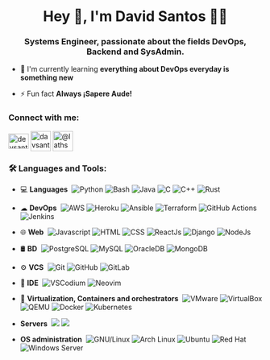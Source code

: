 <h1 align="center">Hey 👋, I'm David Santos 👨‍💻</h1>
<h3 align="center">Systems Engineer, passionate about the fields DevOps, Backend and SysAdmin.</h3>



- 🌱 I'm currently learning **everything about DevOps everyday is something new**

- ⚡ Fun fact **Always ¡Sapere Aude!**

<h3 align="left">Connect with me:</h3>
<p align="left">
<a href="https://linkedin.com/in/devsantoss" target="blank"><img align="center" src="https://raw.githubusercontent.com/rahuldkjain/github-profile-readme-generator/master/src/images/icons/Social/linked-in-alt.svg" alt="devsantoss" height="30" width="40" /></a>
<a href="mailto:davsantos@protonmail.com" target="blank"><img align="center" src="https://raw.githubusercontent.com/wappalyzer/wappalyzer/master/src/drivers/webextension/images/icons/Proton%20Mail.svg" alt="davsantos" height="40" width="40" /></a>
<a href="https://matrix.to/#/@lathspell_:matrix.org" target="blank"><img align="center" src="https://element.io/images/logo-mark-primary.svg" alt="@lathspell_:matrix.org" height="40" width="40" /></a>
</p>

<h3 align="left">🛠 Languages and Tools:</h3>

- 💻 **Languages**&nbsp;
  ![Python](https://img.shields.io/badge/-Python-333333?style=flat&logo=python)
  ![Bash](https://img.shields.io/badge/-Bash-333333?style=flat&logo=gnubash)
  ![Java](https://img.shields.io/badge/-Java-333333?style=flat&logo=Java&logoColor=007396)
  ![C](https://img.shields.io/badge/-C-333333?logo=c)
  ![C++](https://img.shields.io/badge/-C%2B%2B-333333?style=flat&logo=cplusplus)
  ![Rust](https://img.shields.io/badge/-Rust-333333?style=flat&logo=rust)

- ☁ **DevOps**&nbsp;
  ![AWS](https://img.shields.io/badge/-AWS-333333?style=flat&logo=amazonaws)
  ![Heroku](https://img.shields.io/badge/-Heroku-333333?style=flat&logo=heroku)
  ![Ansible](https://img.shields.io/badge/-Ansible-333333?style=flat&logo=ansible)
  ![Terraform](https://img.shields.io/badge/-Terraform-333333?style=flat&logo=terraform&label=IaC)
  ![GitHub Actions](https://img.shields.io/badge/-GitHub%20Actions-333333?style=flat&logo=githubactions&label=CI/CD)
  ![Jenkins](https://img.shields.io/badge/-Jenkins-333333?style=flat&logo=jenkins)

- 🌐 **Web**&nbsp;
  ![Javascript](https://img.shields.io/badge/-Javascript-333333?style=flat&logo=javascript)
  ![HTML](https://img.shields.io/badge/-HTML-333333?style=flat&logo=html5)
  ![CSS](https://img.shields.io/badge/-CSS-333333?style=flat&logo=css3)
  ![ReactJs](https://img.shields.io/badge/-ReactJs-333333?style=flat&logo=react)
  ![Django](https://img.shields.io/badge/-Django-333333?style=flat&logo=django)
  ![NodeJs](https://img.shields.io/badge/-NodeJS-333333?style=flat&logo=nodedotjs)


- 🛢 **BD**&nbsp;
  ![PostgreSQL](https://img.shields.io/badge/-PostgreSQL-333333?style=flat&logo=postgresql)
  ![MySQL](https://img.shields.io/badge/-MySQL-333333?style=flat&logo=mysql)
  ![OracleDB](https://img.shields.io/badge/-OracleDB-333333?style=flat&logo=oracle&logoColor=red)
  ![MongoDB](https://img.shields.io/badge/-MongoDB-333333?style=flat&logo=mongodb)

- ⚙️ **VCS**&nbsp;
  ![Git](https://img.shields.io/badge/-Git-333333?style=flat&logo=git)
  ![GitHub](https://img.shields.io/badge/-GitHub-333333?style=flat&logo=github)
  ![GitLab](https://img.shields.io/badge/-GitLab-333333?style=flat&logo=gitlab)

  
- 🔧 **IDE**&nbsp;
  ![VSCodium](https://img.shields.io/badge/-VSCodium-333333?style=flat&logo=vscodium)
  ![Neovim](https://img.shields.io/badge/-Neovim-333333?style=flat&logo=neovim)

- 📡 **Virtualization, Containers and orchestrators**&nbsp;
  ![VMware](https://img.shields.io/badge/-VMware-333333?style=flat&logo=vmware)
  ![VirtualBox](https://img.shields.io/badge/-VirtualBox-333333?style=flat&logo=virtualbox)
  ![QEMU](https://img.shields.io/badge/-QEMU-333333?style=flat&logo=qemu)
  ![Docker](https://img.shields.io/badge/-Docker-333333?style=flat&logo=docker)
  ![Kubernetes](https://img.shields.io/badge/-Kubernetes-333333?style=flat&logo=kubernetes)


- **Servers**&nbsp;
  ![](https://img.shields.io/badge/-Nginx-333333?style=flat&logo=nginx)
  ![](https://img.shields.io/badge/-Apache-333333?style=flat&logo=apache)

- **OS administration**&nbsp;
  ![GNU/Linux](https://img.shields.io/badge/-GNU%2FLinux-333333?style=flat&logo=linux)
  ![Arch Linux](https://img.shields.io/badge/-Arch%20Linux-333333?style=flat&logo=archlinux)
  ![Ubuntu](https://img.shields.io/badge/-Ubuntu-333333?style=flat&logo=ubuntu)
  ![Red Hat](https://img.shields.io/badge/-Red%20Hat-333333?style=flat&logo=redhat)
  ![Windows Server](https://img.shields.io/badge/-Windows%20Server-333333?style=flat&logo=windows)
